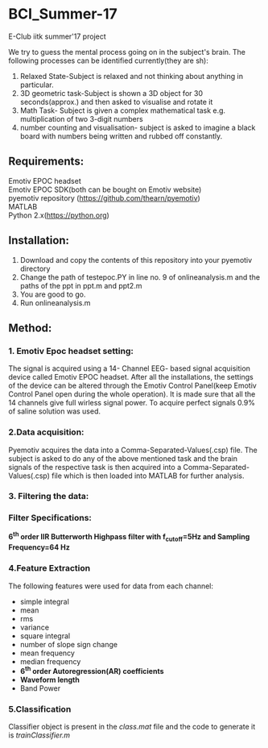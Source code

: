 # BCI_Summer-17
E-Club iitk summer'17 project

We try to guess the mental process going on in the subject's brain. The following processes can be identified currently(they are sh):<br>
1. Relaxed State-Subject is relaxed and not thinking about anything in particular.
2. 3D geometric task-Subject is shown a 3D object for 30 seconds(approx.) and then asked to visualise and rotate it
3. Math Task- Subject is given a complex mathematical task e.g. multiplication of two 3-digit numbers
4. number counting and visualisation- subject is asked to imagine a black board with numbers being written and rubbed off constantly.


## Requirements:
Emotiv EPOC headset<br>
Emotiv EPOC SDK(both can be bought on Emotiv website)<br>
pyemotiv repository (https://github.com/thearn/pyemotiv)<br>
MATLAB<br>
Python 2.x(https://python.org)<br>

## Installation:
1. Download and copy the contents of this repository into your pyemotiv directory
2. Change the path of testepoc.PY in line no. 9 of onlineanalysis.m and the paths of the ppt in ppt.m and ppt2.m
3. You are good to go.
4. Run onlineanalysis.m

## Method:
### 1. Emotiv Epoc headset setting:
The signal is acquired using a 14- Channel EEG- based signal acquisition device called Emotiv EPOC headset. After all the installations, the settings of the device can be altered through the Emotiv Control Panel(keep Emotiv Control Panel open during the whole operation). It is made sure that all the 14 channels give full wirless signal power. To acquire perfect signals 0.9% of saline solution was used.<br>
### 2.Data acquisition:<br>
Pyemotiv acquires the data into a Comma-Separated-Values(.csp) file. The subject is asked to do any of the above mentioned task and the brain signals of the respective task is then acquired into a Comma-Separated-Values(.csp) file which is then loaded into MATLAB for further analysis.<br>
### 3. Filtering the data:<br>
### Filter Specifications:<br>
__6<sup>th</sup> order IIR Butterworth Highpass filter with f<sub>cutoff</sub>=5Hz and Sampling Frequency=64 Hz__<br>
### 4.Feature Extraction<br>
The following features were used for data from each channel:<br>
* simple integral
* mean
* rms
* variance
* square integral
* number of slope sign change
* mean frequency
* median frequency
* __6<sup>th</sup> order Autoregression(AR) coefficients__
* __Waveform length__
* Band Power<br>

### 5.Classification
Classifier object is present in the *class.mat* file and the code to generate it is *trainClassifier.m*
